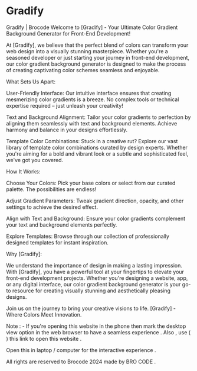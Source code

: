 # Gradify
Gradify | Brocode Welcome to [Gradify] - Your Ultimate Color Gradient Background Generator for Front-End Development!

At [Gradify], we believe that the perfect blend of colors can transform your web design into a visually stunning masterpiece. Whether you're a seasoned developer or just starting your journey in front-end development, our color gradient background generator is designed to make the process of creating captivating color schemes seamless and enjoyable.

What Sets Us Apart:

User-Friendly Interface: Our intuitive interface ensures that creating mesmerizing color gradients is a breeze. No complex tools or technical expertise required – just unleash your creativity!

Text and Background Alignment: Tailor your color gradients to perfection by aligning them seamlessly with text and background elements. Achieve harmony and balance in your designs effortlessly.

Template Color Combinations: Stuck in a creative rut? Explore our vast library of template color combinations curated by design experts. Whether you're aiming for a bold and vibrant look or a subtle and sophisticated feel, we've got you covered.

How It Works:

Choose Your Colors: Pick your base colors or select from our curated palette. The possibilities are endless!

Adjust Gradient Parameters: Tweak gradient direction, opacity, and other settings to achieve the desired effect.

Align with Text and Background: Ensure your color gradients complement your text and background elements perfectly.

Explore Templates: Browse through our collection of professionally designed templates for instant inspiration.

Why [Gradify]:

We understand the importance of design in making a lasting impression. With [Gradify], you have a powerful tool at your fingertips to elevate your front-end development projects. Whether you're designing a website, app, or any digital interface, our color gradient background generator is your go-to resource for creating visually stunning and aesthetically pleasing designs.

Join us on the journey to bring your creative visions to life. [Gradify] - Where Colors Meet Innovation.

Note : - If you're opening this website in the phone then mark the desktop view option in the web browser to have a seamless experience . Also , use ( ) this link to open this website .

Open this in laptop / computer for the interactive experience .

All rights are reserved to Brocode 2024 made by BRO CODE .

